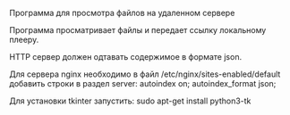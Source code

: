 Программа для просмотра файлов на удаленном сервере

Программа просматривает файлы и передает ссылку локальному плееру.

HTTP сервер должен одтавать содержимое в формате json.

Для сервера nginx необходимо в файл /etc/nginx/sites-enabled/default
добавить строки в раздел server:
    autoindex on;
    autoindex_format json;


Для установки tkinter запустить:
sudo apt-get install python3-tk
